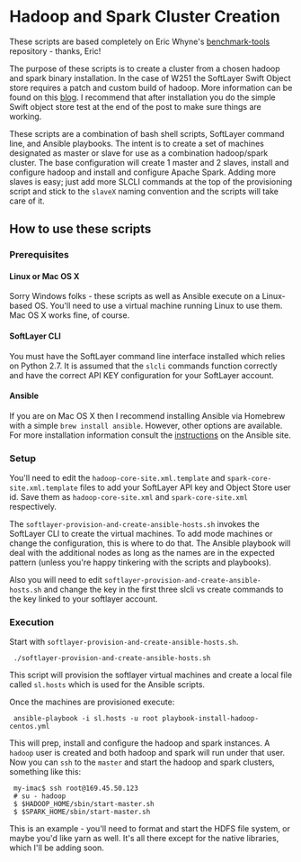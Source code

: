 # Hadoop and Spark Cluster Creation #

These scripts are based completely on Eric Whyne's [benchmark-tools](https://github.com/ericwhyne/benchmark-tools) repository - thanks, Eric!

The purpose of these scripts is to create a cluster from a chosen hadoop and spark binary installation. In the case of W251 the SoftLayer Swift Object store requires a patch and custom build of hadoop. More information can be found on this [blog](https://www.ibm.com/developerworks/community/blogs/e90753c6-a6f1-4ae2-81d4-86eb33cf313c/entry/apache_spark_integrartion_with_softlayer_object_store?lang=en). I recommend that after installation you do the simple Swift object store test at the end of the post to make sure things are working.

These scripts are a combination of bash shell scripts, SoftLayer command line, and Ansible playbooks. The intent is to create a set of machines designated as master or slave for use as a combination hadoop/spark cluster. The base configuration will create 1 master and 2 slaves, install and configure hadoop and install and configure Apache Spark. Adding more slaves is easy; just add more SLCLI commands at the top of the provisioning script and stick to the `slaveX` naming convention and the scripts will take care of it.

## How to use these scripts ##
### Prerequisites ###
#### Linux or Mac OS X ####
Sorry Windows folks - these scripts as well as Ansible execute on a Linux-based OS. You'll need to use a virtual machine running Linux to use them. Mac OS X works fine, of course.

#### SoftLayer CLI ####
You must have the SoftLayer command line interface installed which relies on Python 2.7. It is assumed that the `slcli` commands function correctly and have the correct API KEY configuration for your SoftLayer account.

#### Ansible ####
If you are on Mac OS X then I recommend installing Ansible via Homebrew with a simple `brew install ansible`. However, other options are available. For more installation information consult the [instructions](http://docs.ansible.com/ansible/intro_installation.html) on the Ansible site.

### Setup ###
You'll need to edit the `hadoop-core-site.xml.template` and `spark-core-site.xml.template` files to add your SoftLayer API key and Object Store user id. Save them as `hadoop-core-site.xml` and `spark-core-site.xml` respectively.

The `softlayer-provision-and-create-ansible-hosts.sh` invokes the SoftLayer CLI to create the virtual machines. To add mode machines or change the configuration, this is where to do that. The Ansible playbook will deal with the additional nodes as long as the names are in the expected pattern (unless you're happy tinkering with the scripts and playbooks).

Also you will need to edit `softlayer-provision-and-create-ansible-hosts.sh` and change the key in the first three slcli vs create commands to the key linked to your softlayer account.

### Execution ###
Start with `softlayer-provision-and-create-ansible-hosts.sh`.

     ./softlayer-provision-and-create-ansible-hosts.sh

This script will provision the softlayer virtual machines and create a local file called `sl.hosts` which is used for the Ansible scripts. 

Once the machines are provisioned execute:

     ansible-playbook -i sl.hosts -u root playbook-install-hadoop-centos.yml

This will prep, install and configure the hadoop and spark instances.
A `hadoop` user is created and both hadoop and spark will run under that user. Now you can `ssh` to the `master` and start the hadoop and spark clusters, something like this:

     my-imac$ ssh root@169.45.50.123
     # su - hadoop
     $ $HADOOP_HOME/sbin/start-master.sh
     $ $SPARK_HOME/sbin/start-master.sh

This is an example - you'll need to format and start the HDFS file system, or maybe you'd like yarn as well. It's all there except for the native libraries, which I'll be adding soon.
